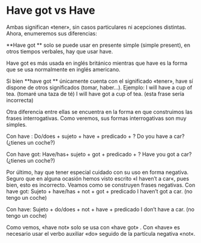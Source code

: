 # Have got vs Have

Ambas significan «tener», sin casos particulares ni acepciones distintas. Ahora, enumeremos sus diferencias:

**Have got ** solo se puede usar en presente simple (simple present), en otros tiempos verbales, hay que usar have.

Have got es más usada en inglés británico mientras que have es la forma que se usa normalmente en inglés americano.

Si bien **have got ** únicamente cuenta con el significado «tener», have sí dispone de otros significados (tomar, haber…).
Ejemplo:
I will have a cup of tea. (tomaré una taza de té)
I will have got a cup of tea. (esta frase sería incorrecta)

Otra diferencia entre ellas se encuentra en la forma en que construimos las frases interrogativas. Como veremos, sus formas interrogativas son muy simples.

Con have : Do/does + sujeto + have + predicado + ?
Do you have a car? (¿tienes un coche?)

Con have got: Have/has+ sujeto + got + predicado + ?
Have you got a car? (¿tienes un coche?)

Por último, hay que tener especial cuidado con su uso en forma negativa. Seguro que en alguna ocasión hemos visto escrito «I haven’t a car«, pues bien, esto es incorrecto. Veamos como se construyen frases negativas.
Con have got: Sujeto + have/has + not + got + predicado
I haven’t got a car. (no tengo un coche)

Con have: Sujeto + do/does + not + have + predicado
I don’t have a car. (no tengo un coche)

Como vemos, «have not» solo se usa con «have got» . Con «have» es necesario usar el verbo auxiliar «do» seguido de la partícula negativa «not«.
